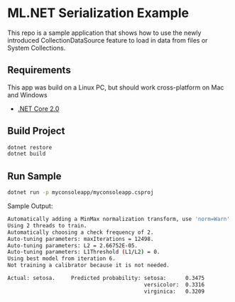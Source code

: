# ML.NET Serialization Example

This repo is a sample application that shows how to use the newly introduced CollectionDataSource feature to load in data from files or System Collections.

## Requirements

This app was build on a Linux PC, but should work cross-platform on Mac and Windows

- [.NET Core 2.0](https://www.microsoft.com/net/download/linux)

## Build Project

```bash
dotnet restore
dotnet build
```

## Run Sample

```bash
dotnet run -p myconsoleapp/myconsoleapp.csproj
```

Sample Output:

```bash
Automatically adding a MinMax normalization transform, use 'norm=Warn' or 'norm=No' to turn this behavior off.
Using 2 threads to train.
Automatically choosing a check frequency of 2.
Auto-tuning parameters: maxIterations = 12498.
Auto-tuning parameters: L2 = 2.66752E-05.
Auto-tuning parameters: L1Threshold (L1/L2) = 0.
Using best model from iteration 6.
Not training a calibrator because it is not needed.

Actual: setosa.     Predicted probability: setosa:      0.3475
                                           versicolor:  0.3316
                                           virginica:   0.3209
```
